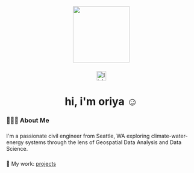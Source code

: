 <div align="center">
  <img height="150" src="![1591921129172](https://github.com/oriyavilla/oriyavilla/assets/147210773/56bc318e-d8a3-44e1-a1ad-6129215ecbfe)"  />
</div>


###

<div align="center">
  <a href="https://www.linkedin.com/in/oriyavillarreal/" target="_blank">
    <img src="https://img.shields.io/static/v1?message=LinkedIn&logo=linkedin&label=&color=0077B5&logoColor=white&labelColor=&style=for-the-badge" height="25" alt="linkedin logo"  />
  </a>
</div>

###

<h1 align="center">hi, i'm oriya ☺️</h1>

###

<h3 align="left">👩🏻‍💻  About Me</h3>

###

<p align="left">I'm a passionate civil engineer from Seattle, WA exploring climate-water-energy systems through the lens of Geospatial Data Analysis and Data Science.</p>

###

🔭 My work: [projects](https://github.com/oriyavilla/projects/)

###





<!--
**oriyavilla/oriyavilla** is a ✨ _special_ ✨ repository because its `README.md` (this file) appears on your GitHub profile.

Here are some ideas to get you started:

- 🔭 I’m currently working on ...
- 🌱 I’m currently learning ...
- 👯 I’m looking to collaborate on ...
- 🤔 I’m looking for help with ...
- 💬 Ask me about ...
- 📫 How to reach me: ...
- 😄 Pronouns: ...
- ⚡ Fun fact: ...
-->
